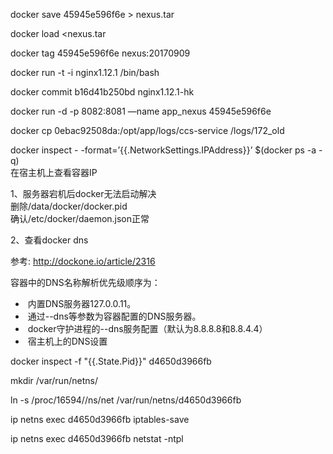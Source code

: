 docker save 45945e596f6e &gt; nexus.tar

docker load &lt;nexus.tar

docker tag 45945e596f6e nexus:20170909

docker run -t -i nginx1.12.1 /bin/bash

docker commit b16d41b250bd nginx1.12.1-hk

docker run -d -p 8082:8081 —name app\_nexus 45945e596f6e

docker cp 0ebac92508da:/opt/app/logs/ccs-service /logs/172\_old



docker inspect - -format=’{{.NetworkSettings.IPAddress}}’ $\(docker ps -a -q\)  
在宿主机上查看容器IP

1、服务器宕机后docker无法启动解决  
删除/data/docker/docker.pid  
确认/etc/docker/daemon.json正常

2、查看docker dns

参考: http://dockone.io/article/2316

容器中的DNS名称解析优先级顺序为：

* ​ 内置DNS服务器127.0.0.11。
* ​ 通过--dns等参数为容器配置的DNS服务器。
* ​ docker守护进程的--dns服务配置（默认为8.8.8.8和8.8.4.4）
* ​ 宿主机上的DNS设置

docker inspect -f "{{.State.Pid}}" d4650d3966fb

mkdir /var/run/netns/

ln -s /proc/16594//ns/net /var/run/netns/d4650d3966fb

ip netns exec d4650d3966fb iptables-save

ip netns exec d4650d3966fb netstat -ntpl


